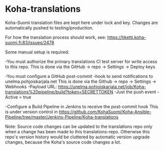 # Koha-translations
Koha-Suomi translation files are kept here under lock and key. Changes are automatically pushed to testing/production.

For how the translation process should work, see:
https://tiketti.koha-suomi.fi:83/issues/2478


Some manual setup is required:

-You must authorize the primary translations CI test server for write access to this repo.
 This is done via the GitHub -> repo -> Settings -> Deploy keys

-You must configure a GitHub post-commit -hook to send notifications to unelma.pohjoiskarjala.net
 This is done via the Github -> repo -> Settings -> Webhooks
   -Payload URL: https://unelma.pohjoiskarjala.net/job/Koha-translations%20pipeline/build?token=SECRETTOKEN
   -Just the push event
   -Active = true

-Configure a Build Pipeline in Jenkins to receive the post-commit hook
 This is under version control in
 https://github.com/KohaSuomi/Koha-Ansible-Pipeline/tree/master/Jenkins-Pipeline/Koha-translations



Note: Source code changes can be updated to the translations repo only when a change has been made to this
translations-repo. Otherwise this repo's version history would be cluttered by automatic version upgrade
changes, because the Koha's source code changes a lot.
